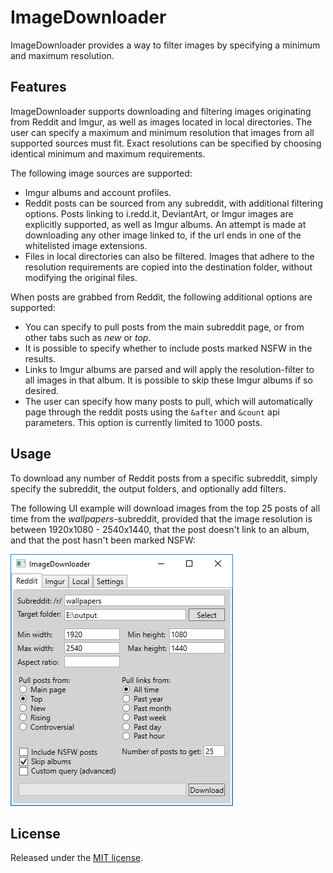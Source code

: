 # ImageDownloader

ImageDownloader provides a way to filter images by specifying a minimum and maximum resolution.

## Features
ImageDownloader supports downloading and filtering images originating from Reddit and Imgur, as well as images located in local directories. The user can specify a maximum and minimum resolution that images from all supported sources must fit. Exact resolutions can be specified by choosing identical minimum and maximum requirements.

The following image sources are supported:
* Imgur albums and account profiles.
* Reddit posts can be sourced from any subreddit, with additional filtering options. Posts linking to i.redd.it, DeviantArt, or Imgur images are explicitly supported, as well as Imgur albums. An attempt is made at downloading any other image linked to, if the url ends in one of the whitelisted image extensions.
* Files in local directories can also be filtered. Images that adhere to the resolution requirements are copied into the destination folder, without modifying the original files.

When posts are grabbed from Reddit, the following additional options are supported:
* You can specify to pull posts from the main subreddit page, or from other tabs such as _new_ or _top_.
* It is possible to specify whether to include posts marked NSFW in the results.
* Links to Imgur albums are parsed and will apply the resolution-filter to all images in that album. It is possible to skip these Imgur albums if so desired.
* The user can specify how many posts to pull, which will automatically page through the reddit posts using the `&after` and `&count` api parameters. This option is currently limited to 1000 posts.

## Usage

To download any number of Reddit posts from a specific subreddit, simply specify the subreddit, the output folders, and optionally add filters.

The following UI example will download images from the top 25 posts of all time from the _wallpapers_-subreddit, provided that the image resolution is between 1920x1080 - 2540x1440, that the post doesn't link to an album, and that the post hasn't been marked NSFW:

![Example of the Reddit tab UI](screenshots/Reddit.png)

## License
Released under the [MIT license](LICENSE).